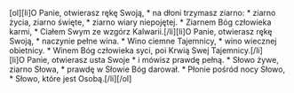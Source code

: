 [ol][li]O Panie, otwierasz rękę Swoją, * na dłoni trzymasz ziarno: * ziarno życia, ziarno święte, * ziarno wiary niepojętej. * Ziarnem Bóg człowieka karmi, * Ciałem Swym ze wzgórz Kalwarii.[/li][li]O Panie, otwierasz rękę Swoją, * naczynie pełne wina. * Wino ciemne Tajemnicy, * wino wiecznej obietnicy. * Winem Bóg człowieka syci, poi Krwią Swej Tajemnicy.[/li][li]O Panie, otwierasz usta Swoje * i mówisz prawdę pełną. * Słowo żywe, ziarno Słowa, * prawdę w Słowie Bóg darował. * Płonie pośród nocy Słowo, * Słowo, które jest Osobą.[/li][/ol]